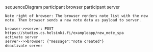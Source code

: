 sequenceDiagram
    participant browser
    participant server

    Note right of browser: The browser renders note list with the new note. Then browser sends a new note data as payload to server.

    browser->>server: POST https://studies.cs.helsinki.fi/exampleapp/new_note_spa
    activate server
    server-->>browser: {"message":"note created"}
    deactivate server